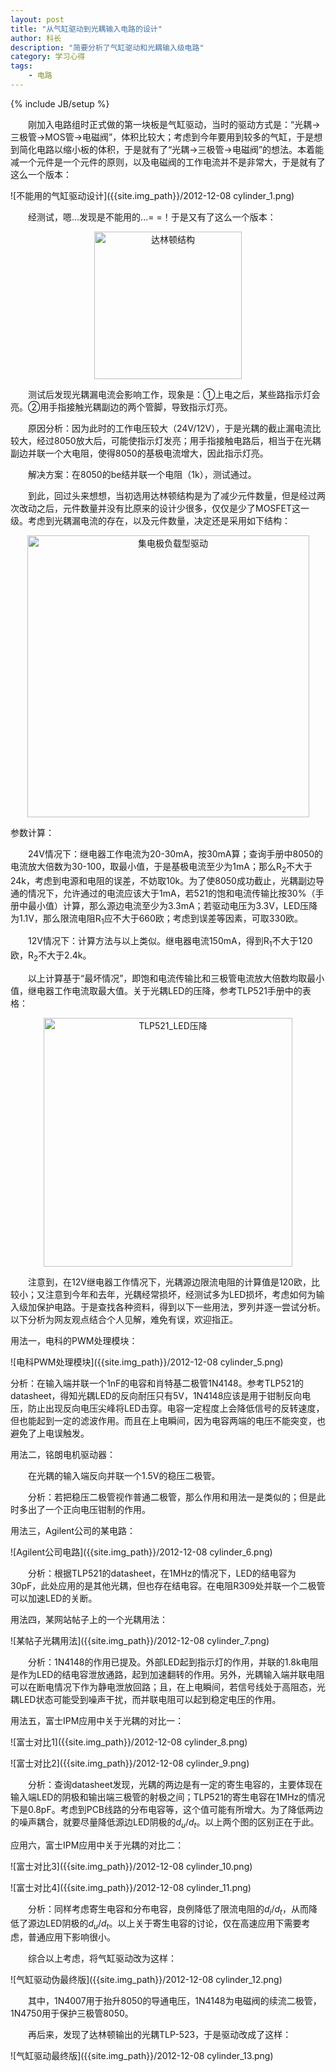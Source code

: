 ```yaml
---
layout: post
title: "从气缸驱动到光耦输入电路的设计"
author: 科长
description: "简要分析了气缸驱动和光耦输入级电路"
category: 学习心得
tags: 
    - 电路
---
```

{% include JB/setup %}

　　刚加入电路组时正式做的第一块板是气缸驱动，当时的驱动方式是：“光耦→三极管→MOS管→电磁阀”，体积比较大；考虑到今年要用到较多的气缸，于是想到简化电路以缩小板的体积，于是就有了“光耦→三极管→电磁阀”的想法。本着能减一个元件是一个元件的原则，以及电磁阀的工作电流并不是非常大，于是就有了这么一个版本：

<!--more-->

![不能用的气缸驱动设计]({{site.img_path}}/2012-12-08 cylinder_1.png)

　　经测试，嗯...发现是不能用的...= =！于是又有了这么一个版本：

<div style="text-align:center"><img src="{{site.img_path}}/2012-12-08 cylinder_2.png" style="width:236px" alt="达林顿结构">
</div>
<!--![达林顿结构]({{site.img_path}}/2012-12-08 cylinder_2.png)-->

　　测试后发现光耦漏电流会影响工作，现象是：①上电之后，某些路指示灯会亮。②用手指接触光耦副边的两个管脚，导致指示灯亮。

　　原因分析：因为此时的工作电压较大（24V/12V），于是光耦的截止漏电流比较大，经过8050放大后，可能使指示灯发亮；用手指接触电路后，相当于在光耦副边并联一个大电阻，使得8050的基极电流增大，因此指示灯亮。

　　解决方案：在8050的be结并联一个电阻（1k），测试通过。

　　到此，回过头来想想，当初选用达林顿结构是为了减少元件数量，但是经过两次改动之后，元件数量并没有比原来的设计少很多，仅仅是少了MOSFET这一级。考虑到光耦漏电流的存在，以及元件数量，决定还是采用如下结构：


<div style="text-align:center"><img src="{{site.img_path}}/2012-12-08 cylinder_3.png" style="width:451px" alt="集电极负载型驱动">
</div>

<!--![集电极负载型驱动]({{site.img_path}}/2012-12-08 cylinder_3.png)-->

参数计算：

　　24V情况下：继电器工作电流为20-30mA，按30mA算；查询手册中8050的电流放大倍数为30-100，取最小值，于是基极电流至少为1mA；那么R<sub>2</sub>不大于24k，考虑到电源和电阻的误差，不妨取10k。为了使8050成功截止，光耦副边导通的情况下，允许通过的电流应该大于1mA，若521的饱和电流传输比按30%（手册中最小值）计算，那么源边电流至少为3.3mA；若驱动电压为3.3V，LED压降为1.1V，那么限流电阻R<sub>1</sub>应不大于660欧；考虑到误差等因素，可取330欧。

　　12V情况下：计算方法与以上类似。继电器电流150mA，得到R<sub>1</sub>不大于120欧，R<sub>2</sub>不大于2.4k。

　　以上计算基于“最坏情况”，即饱和电流传输比和三极管电流放大倍数均取最小值，继电器工作电流取最大值。关于光耦LED的压降，参考TLP521手册中的表格：

<div style="text-align:center"><img src="{{site.img_path}}/2012-12-08 cylinder_4.png" style="width:398px" alt="TLP521_LED压降">
</div>

<!--![TLP521_LED压降]({{site.img_path}}/2012-12-08 cylinder_4.png)-->

　　注意到，在12V继电器工作情况下，光耦源边限流电阻的计算值是120欧，比较小；又注意到今年和去年，光耦经常损坏，经测试多为LED损坏，考虑如何为输入级加保护电路。于是查找各种资料，得到以下一些用法，罗列并逐一尝试分析。以下分析为网友观点结合个人见解，难免有误，欢迎指正。

用法一，电科的PWM处理模块：

![电科PWM处理模块]({{site.img_path}}/2012-12-08 cylinder_5.png)

分析：在输入端并联一个1nF的电容和肖特基二极管1N4148。参考TLP521的datasheet，得知光耦LED的反向耐压只有5V，1N4148应该是用于钳制反向电压，防止出现反向电压尖峰将LED击穿。电容一定程度上会降低信号的反转速度，但也能起到一定的滤波作用。而且在上电瞬间，因为电容两端的电压不能突变，也避免了上电误触发。

用法二，铭朗电机驱动器：

　　在光耦的输入端反向并联一个1.5V的稳压二极管。

　　分析：若把稳压二极管视作普通二极管，那么作用和用法一是类似的；但是此时多出了一个正向电压钳制的作用。

用法三，Agilent公司的某电路：

![Agilent公司电路]({{site.img_path}}/2012-12-08 cylinder_6.png)

　　分析：根据TLP521的datasheet，在1MHz的情况下，LED的结电容为30pF，此处应用的是其他光耦，但也存在结电容。在电阻R309处并联一个二极管可以加速LED的关断。

用法四，某网站帖子上的一个光耦用法：

![某帖子光耦用法]({{site.img_path}}/2012-12-08 cylinder_7.png)

　　分析：1N4148的作用已提及。外部LED起到指示灯的作用，并联的1.8k电阻是作为LED的结电容泄放通路，起到加速翻转的作用。另外，光耦输入端并联电阻可以在断电情况下作为静电泄放回路；且，在上电瞬间，若信号线处于高阻态，光耦LED状态可能受到噪声干扰，而并联电阻可以起到稳定电压的作用。

用法五，富士IPM应用中关于光耦的对比一：

![富士对比1]({{site.img_path}}/2012-12-08 cylinder_8.png)

![富士对比2]({{site.img_path}}/2012-12-08 cylinder_9.png)

　　分析：查询datasheet发现，光耦的两边是有一定的寄生电容的，主要体现在输入端LED的阴极和输出端三极管的射极之间；TLP521的寄生电容在1MHz的情况下是0.8pF。考虑到PCB线路的分布电容等，这个值可能有所增大。为了降低两边的噪声耦合，就要尽量降低源边LED阴极的$d_u/d_t$。以上两个图的区别正在于此。

应用六，富士IPM应用中关于光耦的对比二：

![富士对比3]({{site.img_path}}/2012-12-08 cylinder_10.png)

![富士对比4]({{site.img_path}}/2012-12-08 cylinder_11.png)

　　分析：同样考虑寄生电容和分布电容，良例降低了限流电阻的$d_i/d_t$，从而降低了源边LED阴极的$d_u/d_t$。以上关于寄生电容的讨论，仅在高速应用下需要考虑，普通应用下影响很小。

　　综合以上考虑，将气缸驱动改为这样：

![气缸驱动伪最终版]({{site.img_path}}/2012-12-08 cylinder_12.png)

　　其中，1N4007用于抬升8050的导通电压，1N4148为电磁阀的续流二极管，1N4750用于保护三极管8050。

　　再后来，发现了达林顿输出的光耦TLP-523，于是驱动改成了这样：

![气缸驱动最终版]({{site.img_path}}/2012-12-08 cylinder_13.png)
